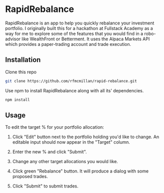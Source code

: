 # RapidRebalance

RapidRebalance is an app to help you quickly rebalance your investment portfolio. I originally built
this for a hackathon at Fullstack Academy as a way for me to explore some of the features that you would find
in a robo-advisor like WealthFront or Betterment. It uses the Alpaca Markets API which provides a paper-trading account and
trade execution.

## Installation

Clone this repo

```bash
git clone https://github.com/rfmcmillan/rapid-rebalance.git
```

Use npm to install RapidRebalance along with all its' dependencies.

```bash
npm install
```

## Usage

To edit the target % for your portfolio allocation:

1. Click "Edit" button next to the portfolio holding you'd like to change. An editable input should now appear in the "Target" column.

2. Enter the new % and click "Submit".

3. Change any other target allocations you would like.

4. Click green "Rebalance" button. It will produce a dialog with some proposed trades.

5. Click "Submit" to submit trades.
